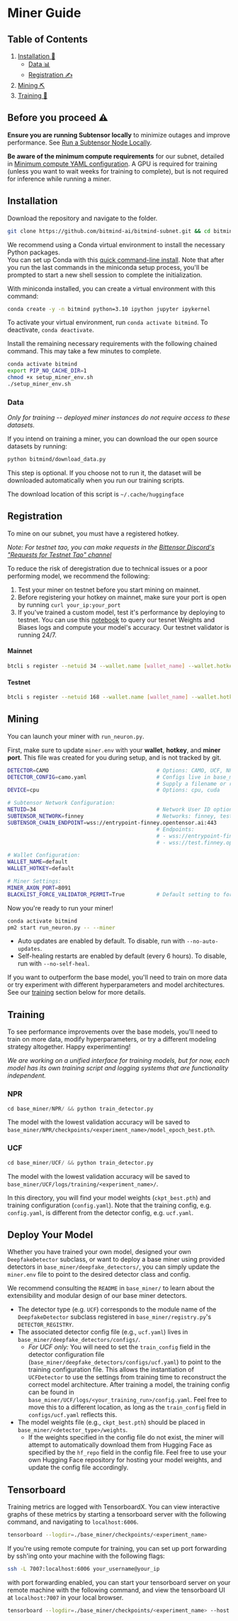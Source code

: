 # Miner Guide

## Table of Contents

1. [Installation 🔧](#installation)
   - [Data 📊](#data)
   - [Registration ✍️](#registration)
2. [Mining ⛏️](#mining)
3. [Training 🚂](#training)

## Before you proceed ⚠️

**Ensure you are running Subtensor locally** to minimize outages and improve performance. See [Run a Subtensor Node Locally](https://github.com/opentensor/subtensor/blob/main/docs/running-subtensor-locally.md#compiling-your-own-binary).

**Be aware of the minimum compute requirements** for our subnet, detailed in [Minimum compute YAML configuration](../min_compute.yml). A GPU is required for training (unless you want to wait weeks for training to complete), but is not required for inference while running a miner.

## Installation

Download the repository and navigate to the folder.
```bash
git clone https://github.com/bitmind-ai/bitmind-subnet.git && cd bitmind-subnet
```

We recommend using a Conda virtual environment to install the necessary Python packages.<br>
You can set up Conda with this [quick command-line install](https://docs.anaconda.com/free/miniconda/#quick-command-line-install). Note that after you run the last commands in the miniconda setup process, you'll be prompted to start a new shell session to complete the initialization. 

With miniconda installed, you can create a virtual environment with this command:

```bash
conda create -y -n bitmind python=3.10 ipython jupyter ipykernel
```

To activate your virtual environment, run `conda activate bitmind`. To deactivate, `conda deactivate`.

Install the remaining necessary requirements with the following chained command. This may take a few minutes to complete.

```bash
conda activate bitmind
export PIP_NO_CACHE_DIR=1
chmod +x setup_miner_env.sh 
./setup_miner_env.sh
```

### Data

*Only for training -- deployed miner instances do not require access to these datasets.*

If you intend on training a miner, you can download the our open source datasets by running:

```bash
python bitmind/download_data.py
```

This step is optional. If you choose not to run it, the dataset will be downloaded automatically when you run our training scripts.

The download location of this script is `~/.cache/huggingface`



## Registration

To mine on our subnet, you must have a registered hotkey.

*Note: For testnet tao, you can make requests in the [Bittensor Discord's "Requests for Testnet Tao" channel](https://discord.com/channels/799672011265015819/1190048018184011867)*

To reduce the risk of deregistration due to technical issues or a poor performing model, we recommend the following:
1. Test your miner on testnet before you start mining on mainnet.
2. Before registering your hotkey on mainnet, make sure your port is open by running `curl your_ip:your_port`
3. If you've trained a custom model, test it's performance by deploying to testnet. You can use this [notebook](https://github.com/BitMind-AI/bitmind-utils/blob/main/wandb_data/wandb_miner_performance.ipynb) to query our tesnet Weights and Biases logs and compute your model's accuracy. Our testnet validator is running 24/7.


#### Mainnet

```bash
btcli s register --netuid 34 --wallet.name [wallet_name] --wallet.hotkey [wallet.hotkey] --subtensor.network finney
```

#### Testnet

```bash
btcli s register --netuid 168 --wallet.name [wallet_name] --wallet.hotkey [wallet.hotkey] --subtensor.network test
```

## Mining

You can launch your miner with `run_neuron.py`.

First, make sure to update `miner.env` with your **wallet**, **hotkey**, and **miner port**. This file was created for you during setup, and is not tracked by git.


```bash
DETECTOR=CAMO                                  # Options: CAMO, UCF, NPR
DETECTOR_CONFIG=camo.yaml                      # Configs live in base_miner/deepfake_detectors/configs
                                               # Supply a filename or relative path
DEVICE=cpu                                     # Options: cpu, cuda

# Subtensor Network Configuration:
NETUID=34                                      # Network User ID options: 34, 168
SUBTENSOR_NETWORK=finney                       # Networks: finney, test, local
SUBTENSOR_CHAIN_ENDPOINT=wss://entrypoint-finney.opentensor.ai:443
                                               # Endpoints:
                                               # - wss://entrypoint-finney.opentensor.ai:443
                                               # - wss://test.finney.opentensor.ai:443/

# Wallet Configuration:
WALLET_NAME=default
WALLET_HOTKEY=default

# Miner Settings:
MINER_AXON_PORT=8091
BLACKLIST_FORCE_VALIDATOR_PERMIT=True          # Default setting to force validator permit for blacklisting
```

Now you're ready to run your miner!

```bash
conda activate bitmind
pm2 start run_neuron.py -- --miner 
```

- Auto updates are enabled by default. To disable, run with `--no-auto-updates`.
- Self-healing restarts are enabled by default (every 6 hours). To disable, run with `--no-self-heal`.

If you want to outperform the base model, you'll need to train on more data or try experiment with different hyperparameters and model architectures. See our [training](#train) section below for more details.


## Training

To see performance improvements over the base models, you'll need to train on more data, modify hyperparameters, or try a different modeling strategy altogether. Happy experimenting!

*We are working on a unified interface for training models, but for now, each model has its own training script and logging systems that are functionality independent.*

### NPR
```python
cd base_miner/NPR/ && python train_detector.py
```
The model with the lowest validation accuracy will be saved to `base_miner/NPR/checkpoints/<experiment_name>/model_epoch_best.pth`.<br>

### UCF
```python
cd base_miner/UCF/ && python train_detector.py
```
The model with the lowest validation accuracy will be saved to `base_miner/UCF/logs/training/<experiment_name>/`.<br>

In this directory, you will find your model weights (`ckpt_best.pth`) and training configuration (`config.yaml`). Note that
the training config, e.g. `config.yaml`, is different from the detector config, e.g. `ucf.yaml`.


## Deploy Your Model

Whether you have trained your own model, designed your own ``DeepfakeDetector`` subclass, or want to deploy a base miner using provided detectors in ``base_miner/deepfake_detectors/``, you can simply update the `miner.env` file to point to the desired detector class and config.

We recommend consulting the `README` in `base_miner/` to learn about the extensibility and modular design of our base miner detectors.

- The detector type (e.g. `UCF`) corresponds to the module name of the ``DeepfakeDetector`` subclass registered in ``base_miner/registry.py``'s ``DETECTOR_REGISTRY``.
- The associated detector config file (e.g., `ucf.yaml`) lives in `base_miner/deepfake_detectors/configs/`.
  - *For UCF only:* You will need to set the `train_config` field in the detector configuration file (`base_miner/deepfake_detectors/configs/ucf.yaml`) to point to the training configuration file. This allows the instantiation of `UCFDetector` to use the settings from training time to reconstruct the correct model architecture. After training a model, the training config can be found in `base_miner/UCF/logs/<your_training_run>/config.yaml`. Feel free to move this to a different location, as long as the `train_config` field in `configs/ucf.yaml` reflects this. 
- The model weights file (e.g., `ckpt_best.pth`) should be placed in `base_miner/<detector_type>/weights`.
  - If the weights specified in the config file do not exist, the miner will attempt to automatically download them from Hugging Face as specified by the `hf_repo` field in the config file. Feel free to use your own Hugging Face repository for hosting your model weights, and update the config file accordingly.



## Tensorboard 

Training metrics are logged with TensorboardX. You can view interactive graphs of these metrics by starting a tensorboard server with the following command, and navigating to `localhost:6006`.

```bash
tensorboard --logdir=./base_miner/checkpoints/<experiment_name>
```

If you're using remote compute for training, you can set up port forwarding by ssh'ing onto your machine with the following flags:

```bash
ssh -L 7007:localhost:6006 your_username@your_ip
```

with port forwarding enabled, you can start your tensorboard server on your remote machine with the following command, and view the tensorboard UI at `localhost:7007` in your local browser.

```bash
tensorboard --logdir=./base_miner/checkpoints/<experiment_name> --host 0.0.0.0 --port 6006
```
